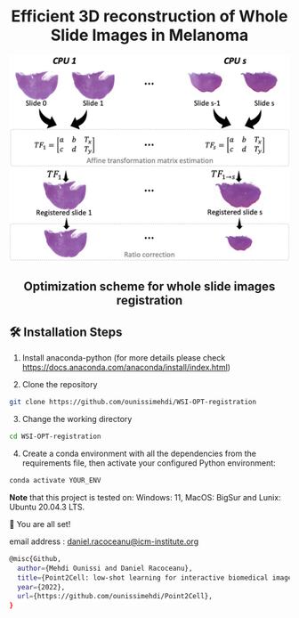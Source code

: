 <h1 align="center">
 Efficient 3D reconstruction of Whole Slide Images in Melanoma
</h1>

<p align="center">
 <img width="600" src="figure.png">
</p>

<h2 align="center">
Optimization scheme for whole slide images registration
</h2>


## 🛠️ Installation Steps

1. Install anaconda-python (for more details please check https://docs.anaconda.com/anaconda/install/index.html)

2. Clone the repository

```bash
git clone https://github.com/ounissimehdi/WSI-OPT-registration
```

3. Change the working directory

```bash
cd WSI-OPT-registration
```

4. Create a conda environment with all the dependencies from the requirements file, then activate your configured Python environment:

```bash
conda activate YOUR_ENV
```
**Note** that this project is tested on: Windows: 11, MacOS: BigSur and Lunix: Ubuntu 20.04.3 LTS.

🌟 You are all set!


email address : daniel.racoceanu@icm-institute.org
```bash
@misc{Github,
  author={Mehdi Ounissi and Daniel Racoceanu},
  title={Point2Cell: low-shot learning for interactive biomedical image annotation. Instantiation to stain-free phase-contrast microscopy},
  year={2022},
  url={https://github.com/ounissimehdi/Point2Cell},
}
```